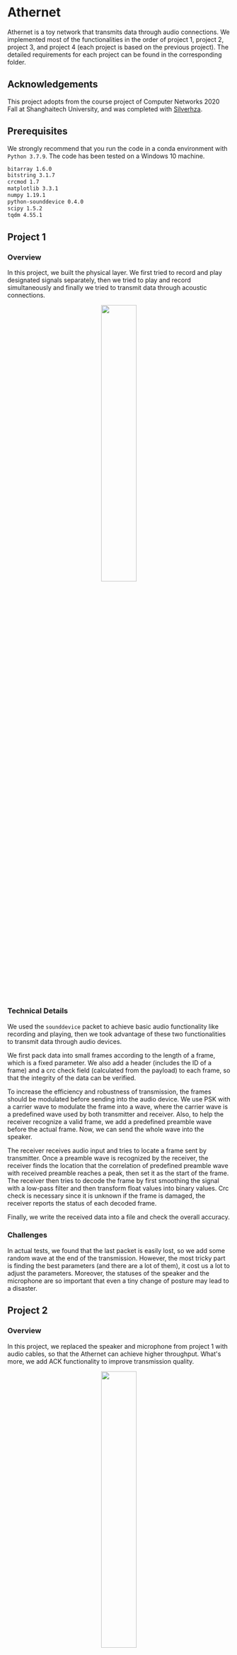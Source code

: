 # Athernet

Athernet is a toy network that transmits data through audio connections. We implemented most of the functionalities in the order of project 1, project 2, project 3, and project 4 (each project is based on the previous project). The detailed requirements for each project can be found in the corresponding folder.



## Acknowledgements

This project adopts from the course project of Computer Networks 2020 Fall at Shanghaitech University, and was completed with [Silverhza](https://github.com/Silverhza).



## Prerequisites

We strongly recommend that you run the code in a conda environment with `Python 3.7.9`. The code has been tested on a Windows 10 machine.

```bash
bitarray 1.6.0
bitstring 3.1.7
crcmod 1.7
matplotlib 3.3.1
numpy 1.19.1
python-sounddevice 0.4.0
scipy 1.5.2
tqdm 4.55.1
```



## Project 1

### Overview

In this project, we built the physical layer. We first tried to record and play designated signals separately, then we tried to play and record simultaneously and finally we tried to transmit data through acoustic connections.

<div align=center><img src="imgs/1.jpg" width="40%"/></div>



### Technical Details

We used the `sounddevice` packet to achieve basic audio functionality like recording and playing, then we took advantage of these two functionalities to transmit data through audio devices.

We first pack data into small frames according to the length of a frame, which is a fixed parameter. We also add a header (includes the ID of a frame) and a crc check field (calculated from the payload) to each frame, so that the integrity of the data can be verified.

To increase the efficiency and robustness of transmission, the frames should be modulated before sending into the audio device. We use PSK with a carrier wave to modulate the frame into a wave, where the carrier wave is a predefined wave used by both transmitter and receiver. Also, to help the receiver recognize a valid frame, we add a predefined preamble wave before the actual frame. Now, we can send the whole wave into the speaker.

The receiver receives audio input and tries to locate a frame sent by transmitter. Once a preamble wave is recognized by the receiver, the receiver finds the location that the correlation of predefined preamble wave with received preamble reaches a peak, then set it as the start of the frame. The receiver then tries to decode the frame by first smoothing the signal with a low-pass filter and then transform float values into binary values. Crc check is necessary since it is unknown if the frame is damaged, the receiver reports the status of each decoded frame.

Finally, we write the received data into a file and check the overall accuracy.



### Challenges

In actual tests, we found that the last packet is easily lost, so we add some random wave at the end of the transmission. However, the most tricky part is finding the best parameters (and there are a lot of them), it cost us a lot to adjust the parameters. Moreover, the statuses of the speaker and the microphone are so important that even a tiny change of posture may lead to a disaster.



## Project 2

### Overview

In this project, we replaced the speaker and microphone from project 1 with audio cables, so that the Athernet can achieve higher throughput. What's more, we add ACK functionality to improve transmission quality.

<div align=center><img src="imgs/2.jpg" width="40%"/></div>



### Technical Details

We implemented a multi-threaded receiver in this project so that the decode latency is minimized. The receiver is responsible for transmitting a packet after checking the integrity of the packet, if no error is found, it sends an ACK back, indicating that the packet has been correctly received and is ready to receive the next one; if error(s) are found, it sends a NCK, requires a retransmission of the current packet.

If the transmitter successfully receives an ACK within a period of times (`timeout`), it then send the next packet; If the transmitter receives a NCK or even no packet within `timeout`, it then retransmits the current packet; If the transmitter doesn't receive any packet in a period of time (`error_time`), then it asserts for link error.

However, after days of efforts, we cannot achieve the throughput requirement specified by the project, so we only achieved the link error functionality.



### Challenges

The first challenge is multi-threading, it needs some efforts to fully understand the mechanism, especially the audio streams themselves are also multi-threaded.

The second challenge is achieving the required throughput. `Python` is a bit slow to restart audio streams so we failed this checkpoint.

The last challenge is the detection of link error, we need to choose `timeout` and `error_time` carefully, so that the messages will not be misunderstood.



## Project 3

### Overview

In this project, we built a gateway for the Athernet so that it can connect to the Internet. In order to achieve this goal, NODE2 plays a role as NAT, which translates traffic that goes though it. We simulated real network protocols such that real network functionalities can be realized with Athernet.

<div align=center><img src="imgs/3.jpg" width="70%"/></div>



### Technical Details

This project is based on project 2 and takes advantage of audio communication from it.

We first modified the frame structure so that it contains necessary information, for example, IP and port. In this procedure, we reformat the frame structure according to the real network frame structure so that it would be easier to implement NAT.

We then implemented the NAT, which will be operation on NODE2. NAT is responsible for translating Athernet traffic to the Internet and translating Internet traffic to the Athernet. Our implemented NAT works as follows:

1. For in coming Athernet traffic, the NAT extracts `<NODE1_IP, NODE1_port>` and constructs NAT table from it. Then the NAT repacks the received payload according to standard network socket with `<NODE2_IP, NODE2_port>` and send it to the destination designated by the original frame;
2. For in coming Internet traffic, the NAT repacks the received payload according to the implemented network protocol and send it to NODE1 with respect to the NAT table, through acoustic connection.

To implement ICMP echo, NODE1 can send `ICMP Echo Request` with fixed-length payload to NODE2, and NODE2 will translate it and send it to the real destination. When NODE2 receives the `ICMP Echo Reply` from the server, it repacks the received frame and send it to NODE1. Since the payload of the `ICMP Echo Request` contains the timestamp of sending time and the replied `ICMP Echo Reply` doesn't modify the payload, NODE1 can calculate the latency from the reply. Since ICMP packets have no port number, we replaced the `port` field with `ID`, which uniquely identifies the packet.



### Challenges

In fact, our biggest challenges showed up when we were reformatting the frame structure, it needs quite a lot of efforts to encode IP and port and pack them into the correct place for different protocols. It is also a bit of challenge to translate the traffic and transmit them to the real destination. Nevertheless, functionalities of this project is realized after days of hard work.



## Project 4

### Overview

This project enables the Athernet to provide FTP services. NODE1 will act as FTP client and NODE2 will act as a NAT that translates traffic between Athernet and the Internet.

<div align=center><img src="imgs/4.jpg" width="70%"/></div>



### Technical Details

At NODE1, we implemented a console for use to input FTP commands. In our implemented version, seven commands are legal: `USER, PASS, PWD, CWD, PASV, LIST, PETR`. Their functionalities are listed below:

1. `USER`: Sends the username for authentication, the default username is `Anonymous`.
2. `PASS`: Sends the password for authentication, the default password is null.
3. `PWD`: Prints the current working directory.
4. `CWD`: Changes the working directory to the designated one, must provide one parameter.
5. `PASV`: Enters the passive mode.
6. `LIST`: Returns information of a file or directory if specified, else information of the current working directory is returned..
7. `RETR`: Retrieve a copy of the file, the remote path of the file must be specified but is local path is optional.

In order to correctly send commands to the real FTP sever, NODE1 checks the commands typed into the console and asserts for wrong command, trying it's best to alleviate the Athernet's workload and provide better user experience.

Although we can reuse quite a lot of the implementation from previous projects, the `RETR` command requires much more additional efforts. In order to support transmitting files, we must add additional encoder/decoder so that the file format will be intact during transmission. Further more, we add multi-threading functionality to accelerate the encoding/decoding procedure and add a simplified version of sliding window to ensure the integrity of transmitted data. The implemented FTP client works well for small data transfer, but it needs quite a lot of time to transmit large files.



### Challenges

How to correctly transmit commands and files in Athernet is the main difficulty of this project. It took us a lot of time to figure out how to distinguish packets for commands with packets for files. Besides, the transmission latency is hard to conquer, the console may stay "not responding" for a long time.

